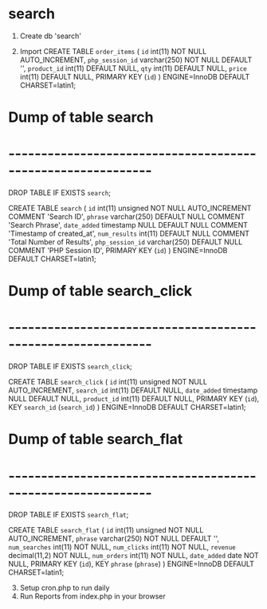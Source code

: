 search
======
1) Create db 'search'

2) Import 
CREATE TABLE `order_items` (
  `id` int(11) NOT NULL AUTO_INCREMENT,
  `php_session_id` varchar(250) NOT NULL DEFAULT '',
  `product_id` int(11) DEFAULT NULL,
  `qty` int(11) DEFAULT NULL,
  `price` int(11) DEFAULT NULL,
  PRIMARY KEY (`id`)
) ENGINE=InnoDB DEFAULT CHARSET=latin1;



# Dump of table search
# ------------------------------------------------------------

DROP TABLE IF EXISTS `search`;

CREATE TABLE `search` (
  `id` int(11) unsigned NOT NULL AUTO_INCREMENT COMMENT 'Search ID',
  `phrase` varchar(250) DEFAULT NULL COMMENT 'Search Phrase',
  `date_added` timestamp NULL DEFAULT NULL COMMENT 'Timestamp of created_at',
  `num_results` int(11) DEFAULT NULL COMMENT 'Total Number of Results',
  `php_session_id` varchar(250) DEFAULT NULL COMMENT 'PHP Session ID',
  PRIMARY KEY (`id`)
) ENGINE=InnoDB DEFAULT CHARSET=latin1;



# Dump of table search_click
# ------------------------------------------------------------

DROP TABLE IF EXISTS `search_click`;

CREATE TABLE `search_click` (
  `id` int(11) unsigned NOT NULL AUTO_INCREMENT,
  `search_id` int(11) DEFAULT NULL,
  `date_added` timestamp NULL DEFAULT NULL,
  `product_id` int(11) DEFAULT NULL,
  PRIMARY KEY (`id`),
  KEY `search_id` (`search_id`)
) ENGINE=InnoDB DEFAULT CHARSET=latin1;



# Dump of table search_flat
# ------------------------------------------------------------

DROP TABLE IF EXISTS `search_flat`;

CREATE TABLE `search_flat` (
  `id` int(11) unsigned NOT NULL AUTO_INCREMENT,
  `phrase` varchar(250) NOT NULL DEFAULT '',
  `num_searches` int(11) NOT NULL,
  `num_clicks` int(11) NOT NULL,
  `revenue` decimal(11,2) NOT NULL,
  `num_orders` int(11) NOT NULL,
  `date_added` date NOT NULL,
  PRIMARY KEY (`id`),
  KEY `phrase` (`phrase`)
) ENGINE=InnoDB DEFAULT CHARSET=latin1;

3) Setup cron.php to run daily
4) Run Reports from index.php in your browser
